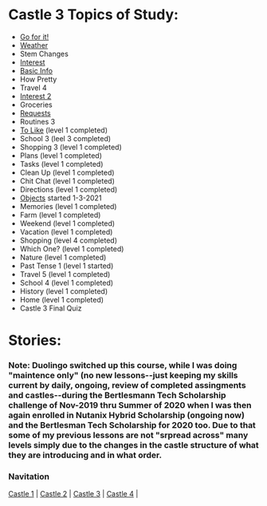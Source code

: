 # Castle 3 Topics of Study:
* [Go for it!](https://github.com/EO4wellness/T-I-L/blob/main/polyglot/espa%C3%B1ol/Castle-3/GO-for-it.md) 
* [Weather](https://github.com/EO4wellness/T-I-L/blob/main/polyglot/espa%C3%B1ol/Castle-3/Weather.md)
* Stem Changes 
* [Interest](https://github.com/EO4wellness/T-I-L/blob/main/polyglot/espa%C3%B1ol/Castle-3/Interests.md) 
* [Basic Info](https://github.com/EO4wellness/T-I-L/blob/main/polyglot/espa%C3%B1ol/Castle-3/Basic-Info.md)
* How Pretty 
* Travel 4
* [Interest 2](https://github.com/EO4wellness/T-I-L/blob/main/polyglot/espa%C3%B1ol/Castle-3/Interests2.md) 
* Groceries 
* [Requests](https://github.com/EO4wellness/T-I-L/blob/main/polyglot/espa%C3%B1ol/Castle-3/Requests.md) 
* Routines 3 
* [To Like](https://github.com/EO4wellness/T-I-L/blob/main/polyglot/espa%C3%B1ol/Castle-3/To-Like.md) (level 1 completed) 
* School 3 (leel 3 completed)
* Shopping 3 (level 1 completed) 
* Plans (level 1 completed)
* Tasks (level 1 completed)
* Clean Up (level 1 completed)
* Chit Chat (level 1 completed)
* Directions (level 1 completed)
* [Objects](https://github.com/EO4wellness/T-I-L/blob/main/polyglot/espa%C3%B1ol/Castle-3/Objects.MD) started 1-3-2021
* Memories (level 1 completed)
* Farm (level 1 completed) 
* Weekend (level 1 completed) 
* Vacation (level 1 completed) 
* Shopping (level 4 completed)
* Which One? (level 1 completed)
* Nature (level 1 completed)
* Past Tense 1 (level 1 started)
* Travel 5 (level 1 completed)
* School 4 (level 1 completed)
* History (level 1 completed)
* Home (level 1 completed) 
* Castle 3 Final Quiz 

# Stories:

### Note: Duolingo switched up this course, while I was doing "maintence only" (no new lessons--just keeping my skills current by daily, ongoing, review of completed assingments and castles--during the Bertlesmann Tech Scholarship challenge of Nov-2019 thru Summer of 2020 when I was then again enrolled in Nutanix Hybrid Scholarship (ongoing now) and the Bertlesman Tech Scholarship for 2020 too.  Due to that some of my previous lessons are not "srpread across" many levels simply due to the changes in the castle structure of what they are introducing and in what order. 

### Navitation
[Castle 1](https://github.com/EO4wellness/T-I-L/tree/main/polyglot/espa%C3%B1ol/Castle-1)  | [Castle 2](https://github.com/EO4wellness/T-I-L/tree/main/polyglot/espa%C3%B1ol/Castle-2)  | [Castle 3](https://github.com/EO4wellness/T-I-L/tree/main/polyglot/espa%C3%B1ol/Castle-3)  | [Castle 4](https://github.com/EO4wellness/T-I-L/tree/main/polyglot/espa%C3%B1ol/Castle-4)  |
